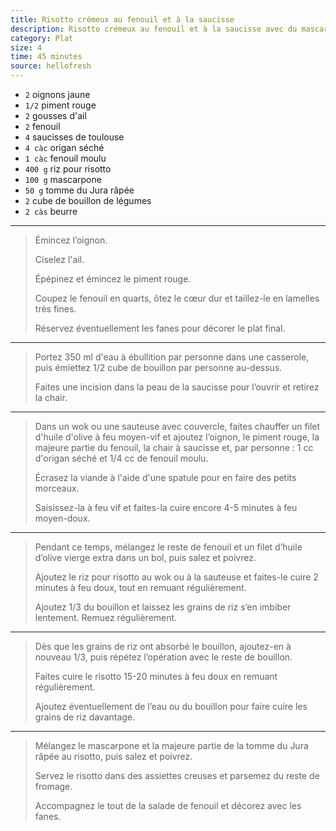 ```yaml
---
title: Risotto crémeux au fenouil et à la saucisse
description: Risotto crémeux au fenouil et à la saucisse avec du mascarpone et de la tomme du Jura râpée
category: Plat
size: 4
time: 45 minutes
source: hellofresh
---
```


* `2` oignons jaune
* `1/2` piment rouge
* `2` gousses d'ail
* `2` fenouil
* `4` saucisses de toulouse
* `4 càc` origan séché
* `1 càc` fenouil moulu
* `400 g` riz pour risotto
* `100 g` mascarpone
* `50 g` tomme du Jura râpée
* `2` cube de bouillon de légumes
* `2 càs` beurre

---

> Émincez l’oignon.
>
> Ciselez l'ail.
>
> Épépinez et émincez le piment rouge.
>
> Coupez le fenouil en quarts, ôtez le cœur dur et taillez-le en lamelles très fines.
>
> Réservez éventuellement les fanes pour décorer le plat final.

---

> Portez 350 ml d'eau à ébullition par personne dans une casserole, puis émiettez 1/2 cube de bouillon par personne au-dessus.
>
> Faites une incision dans la peau de la saucisse pour l’ouvrir et retirez la chair.

---

> Dans un wok ou une sauteuse avec couvercle, faites chauffer un filet d'huile d'olive à feu moyen-vif et ajoutez l’oignon, le piment rouge, la majeure partie du fenouil, la chair à saucisse et, par personne : 1 cc d'origan séché et 1/4 cc de fenouil moulu.
>
> Écrasez la viande à l'aide d'une spatule pour en faire des petits morceaux.
>
> Saisissez-la à feu vif et faites-la cuire encore 4-5 minutes à feu moyen-doux.

---

> Pendant ce temps, mélangez le reste de fenouil et un filet d’huile d’olive vierge extra dans un bol, puis salez et poivrez.
>
> Ajoutez le riz pour risotto au wok ou à la sauteuse et faites-le cuire 2 minutes à feu doux, tout en remuant régulièrement.
>
> Ajoutez 1/3 du bouillon et laissez les grains de riz s’en imbiber lentement. Remuez régulièrement.

---

> Dès que les grains de riz ont absorbé le bouillon, ajoutez-en à nouveau 1/3, puis répétez l’opération avec le reste de bouillon.
>
> Faites cuire le risotto 15-20 minutes à feu doux en remuant régulièrement.
>
> Ajoutez éventuellement de l’eau ou du bouillon pour faire cuire les grains de riz davantage.

---

> Mélangez le mascarpone et la majeure partie de la tomme du Jura râpée au risotto, puis salez et poivrez.
>
> Servez le risotto dans des assiettes creuses et parsemez du reste de fromage.
>
> Accompagnez le tout de la salade de fenouil et décorez avec les fanes.